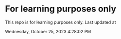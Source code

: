 # For learning purposes only
This repo is for learning purposes only.
Last updated at

Wednesday, October 25, 2023 4:28:02 PM

